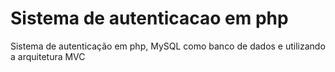 # Sistema de autenticacao em php
 Sistema de autenticação em php, MySQL como banco de dados e utilizando a arquitetura MVC
